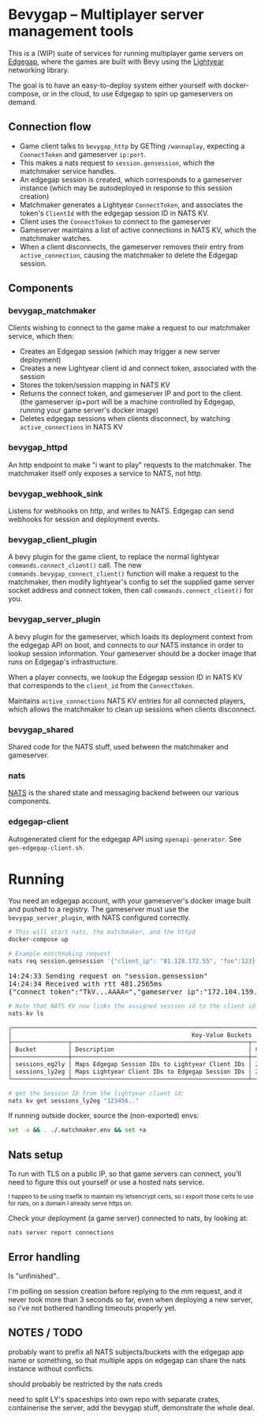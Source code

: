 # Bevygap – Multiplayer server management tools

This is a (WIP) suite of services for running multiplayer game servers on [Edgegap](https://edgegap.com), where the games are
built with Bevy using the [Lightyear](https://crates.io/crates/lightyear) networking library.

The goal is to have an easy-to-deploy system either yourself with docker-compose, or in the cloud,
to use Edgegap to spin up gameservers on demand. 

## Connection flow

* Game client talks to `bevygap_http` by GETting `/wannaplay`, expecting a `ConnectToken` and gameserver `ip:port`.
* This makes a nats request to `session.gensession`, which the matchmaker service handles.
* An edgegap session is created, which corresponds to a gameserver instance (which may be autodeployed in response to this session creation)
* Matchmaker generates a Lightyear `ConnectToken`, and associates the token's `ClientId` with the edgegap session ID in NATS KV.
* Client uses the `ConnectToken` to connect to the gameserver
* Gameserver maintains a list of active connections in NATS KV, which the matchmaker watches.
* When a client disconnects, the gameserver removes their entry from `active_connection`, causing the matchmaker to delete the Edgegap session.

## Components

### bevygap_matchmaker

Clients wishing to connect to the game make a request to our matchmaker service, which then:

* Creates an Edgegap session (which may trigger a new server deployment)
* Creates a new Lightyear client id and connect token, associated with the session
* Stores the token/session mapping in NATS KV
* Returns the connect token, and gameserver IP and port to the client.
  (the gameserver ip+port will be a machine controlled by Edgegap, running your game server's docker image)
* Deletes edgegap sessions when clients disconnect, by watching `active_connections` in NATS KV

### bevygap_httpd

An http endpoint to make "i want to play" requests to the matchmaker.
The matchmaker itself only exposes a service to NATS, not http.

### bevygap_webhook_sink

Listens for webhooks on http, and writes to NATS. Edgegap can send webhooks for session and deployment events.

### bevygap_client_plugin

A bevy plugin for the game client, to replace the normal lightyear `commands.connect_client()` call.
The new `commands.bevygap_connect_client()` function will make a request to the matchmaker, then modify lightyear's config to set the supplied
game server socket address and connect token, then call `commands.connect_client()` for you.

### bevygap_server_plugin

A bevy plugin for the gameserver, which loads its deployment context from the edgegap API on boot,
and connects to our NATS instance in order to lookup session information. Your gameserver should
be a docker image that runs on Edgegap's infrastructure.

When a player connects, we lookup the Edgegap session ID in NATS KV that corresponds to the `client_id` from the `ConnectToken`.

Maintains `active_connections` NATS KV entries for all connected players, which allows the matchmaker to clean up sessions when clients disconnect.

### bevygap_shared

Shared code for the NATS stuff, used between the matchmaker and gameserver.

### nats

[NATS](https://nats.io/) is the shared state and messaging backend between our various components.

### edgegap-client

Autogenerated client for the edgegap API using `openapi-generator`. See `gen-edgegap-client.sh`.

# Running

You need an edgegap account, with your gameserver's docker image built and pushed to a registry.
The gameserver must use the `bevygap_server_plugin`, with NATS configured correctly.

```bash
# This will start nats, the matchmaker, and the httpd
docker-compose up
```

```bash
# Example matchmaking request
nats req session.gensession '{"client_ip": "81.128.172.55", "foo":123}'
```
<pre>
14:24:33 Sending request on "session.gensession"
14:24:34 Received with rtt 481.2565ms
{"connect_token":"TkV...AAAA=","gameserver_ip":"172.104.159.122","gameserver_port":32041,"link":"172.104.159.122:32041"}
</pre>

```bash
# Note that NATS KV now links the assigned session id to the client id from the issued token.
nats kv ls

╭───────────────────────────────────────────────────────────────────────────────────────────────────────────────────────╮
│                                                   Key-Value Buckets                                                   │
├────────────────┬──────────────────────────────────────────────────┬─────────────────────┬──────┬────────┬─────────────┤
│ Bucket         │ Description                                      │ Created             │ Size │ Values │ Last Update │
├────────────────┼──────────────────────────────────────────────────┼─────────────────────┼──────┼────────┼─────────────┤
│ sessions_eg2ly │ Maps Edgegap Session IDs to Lightyear Client IDs │ 2024-10-05 13:33:12 │ 69 B │ 1      │ 12.92s      │
│ sessions_ly2eg │ Maps Lightyear Client IDs to Edgegap Session IDs │ 2024-10-05 13:33:12 │ 69 B │ 1      │ 12.92s      │
╰────────────────┴──────────────────────────────────────────────────┴─────────────────────┴──────┴────────┴─────────────╯

# get the Session ID from the lightyear client id:
nats kv get sessions_ly2eg "123456.."
```

If running outside docker, source the (non-exported) envs:
```bash
set -a && . ./.matchmaker.env && set +a
```


## Nats setup

To run with TLS on a public IP, so that game servers can connect, you'll need to figure this out yourself or use a hosted nats service.

<small>
I happen to be using traefik to maintain my letsencrypt certs, so i export those certs to use for nats, on a domain I already serve https on.
</small>

Check your deployment (a game server) connected to nats, by looking at:
```
nats server report connections
```

## Error handling

Is "unfinished".. 

I'm polling on session creation before replying to the mm request, and it never took more than 3 seconds so far, even when deploying a new server, so i've not bothered handling timeouts properly yet.

## NOTES / TODO

probably want to prefix all NATS subjects/buckets with the edgegap app name or something, so that
multiple apps on edgegap can share the nats instance without conflicts.

should probably be restricted by the nats creds


need to split LY's spaceships into own repo with separate crates, containerise the server,
add the bevygap stuff, demonstrate the whole deal.